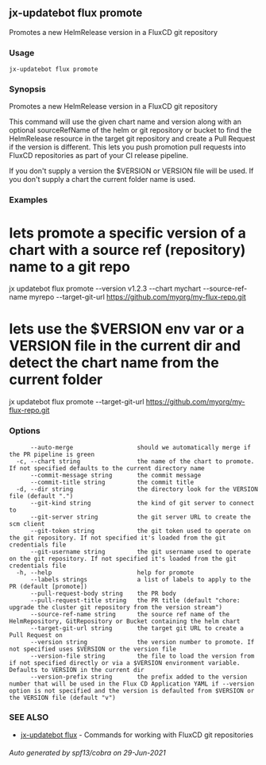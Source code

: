 ## jx-updatebot flux promote

Promotes a new HelmRelease version in a FluxCD git repository

### Usage

```
jx-updatebot flux promote
```

### Synopsis

Promotes a new HelmRelease version in a FluxCD git repository 

This command will use the given chart name and version along with an optional sourceRefName of the helm or git repository or bucket to find the HelmRelease resource in the target git repository and create a Pull Request if the version is different. This lets you push promotion pull requests into FluxCD repositories as part of your CI release pipeline. 

If you don't supply a version the $VERSION or VERSION file will be used. If you don't supply a chart the current folder name is used.

### Examples

  # lets promote a specific version of a chart with a source ref (repository) name to a git repo
  jx updatebot flux promote --version v1.2.3 --chart mychart --source-ref-name myrepo --target-git-url https://github.com/myorg/my-flux-repo.git
  
  # lets use the $VERSION env var or a VERSION file in the current dir and detect the chart name from the current folder
  jx updatebot flux promote --target-git-url https://github.com/myorg/my-flux-repo.git

### Options

```
      --auto-merge                  should we automatically merge if the PR pipeline is green
  -c, --chart string                the name of the chart to promote. If not specified defaults to the current directory name
      --commit-message string       the commit message
      --commit-title string         the commit title
  -d, --dir string                  the directory look for the VERSION file (default ".")
      --git-kind string             the kind of git server to connect to
      --git-server string           the git server URL to create the scm client
      --git-token string            the git token used to operate on the git repository. If not specified it's loaded from the git credentials file
      --git-username string         the git username used to operate on the git repository. If not specified it's loaded from the git credentials file
  -h, --help                        help for promote
      --labels strings              a list of labels to apply to the PR (default [promote])
      --pull-request-body string    the PR body
      --pull-request-title string   the PR title (default "chore: upgrade the cluster git repository from the version stream")
      --source-ref-name string      the source ref name of the HelmRepository, GitRepository or Bucket containing the helm chart
      --target-git-url string       the target git URL to create a Pull Request on
      --version string              the version number to promote. If not specified uses $VERSION or the version file
      --version-file string         the file to load the version from if not specified directly or via a $VERSION environment variable. Defaults to VERSION in the current dir
      --version-prefix string       the prefix added to the version number that will be used in the Flux CD Application YAML if --version option is not specified and the version is defaulted from $VERSION or the VERSION file (default "v")
```

### SEE ALSO

* [jx-updatebot flux](jx-updatebot_flux.md)	 - Commands for working with FluxCD git repositories

###### Auto generated by spf13/cobra on 29-Jun-2021
